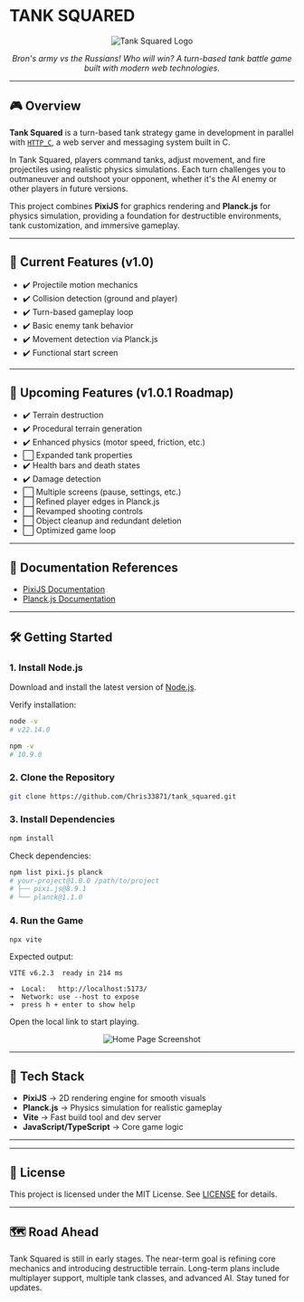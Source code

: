 # TANK SQUARED

<p align="center">
  <img src="./assets/images/TANK_SQUARED(1).png" alt="Tank Squared Logo">
</p>

<div align="center">

*Bron's army vs the Russians! Who will win?*
*A turn-based tank battle game built with modern web technologies.*

</div>

---

## 🎮 Overview

**Tank Squared** is a turn-based tank strategy game in development in parallel with [`HTTP_C`](https://github.com/ChristianHrs/http_c/tree/main), a web server and messaging system built in C.

In Tank Squared, players command tanks, adjust movement, and fire projectiles using realistic physics simulations. Each turn challenges you to outmaneuver and outshoot your opponent, whether it's the AI enemy or other players in future versions.

This project combines **PixiJS** for graphics rendering and **Planck.js** for physics simulation, providing a foundation for destructible environments, tank customization, and immersive gameplay.

---

## 🚀 Current Features (v1.0)

* ✔️ Projectile motion mechanics
* ✔️ Collision detection (ground and player)
* ✔️ Turn-based gameplay loop
* ✔️ Basic enemy tank behavior
* ✔️ Movement detection via Planck.js
* ✔️ Functional start screen

---

## 🔧 Upcoming Features (v1.0.1 Roadmap)

* ✔️ Terrain destruction
* ✔️ Procedural terrain generation
* ✔️ Enhanced physics (motor speed, friction, etc.)
* ⬜ Expanded tank properties
* ✔️ Health bars and death states
* ✔️ Damage detection
* ⬜ Multiple screens (pause, settings, etc.)
* ⬜ Refined player edges in Planck.js
* ⬜ Revamped shooting controls
* ⬜ Object cleanup and redundant deletion
* ⬜ Optimized game loop

---

## 📖 Documentation References

* [PixiJS Documentation](https://pixijs.download/dev/docs/index.html)
* [Planck.js Documentation](https://piqnt.com/planck.js/docs)

---

## 🛠️ Getting Started

### 1. Install Node.js

Download and install the latest version of [Node.js](https://nodejs.org/en).

Verify installation:

```bash
node -v
# v22.14.0

npm -v
# 10.9.0
```

### 2. Clone the Repository

```bash
git clone https://github.com/Chris33871/tank_squared.git
```

### 3. Install Dependencies

```bash
npm install
```

Check dependencies:

```bash
npm list pixi.js planck
# your-project@1.0.0 /path/to/project
# ├── pixi.js@8.9.1  
# └── planck@1.1.0
```

### 4. Run the Game

```bash
npx vite
```

Expected output:

```
VITE v6.2.3  ready in 214 ms

➜  Local:   http://localhost:5173/
➜  Network: use --host to expose
➜  press h + enter to show help
```

Open the local link to start playing.

<p align="center">
  <img src="./assets/images/homePage.png" alt="Home Page Screenshot">
</p>

---

## 🧩 Tech Stack

* **PixiJS** → 2D rendering engine for smooth visuals
* **Planck.js** → Physics simulation for realistic gameplay
* **Vite** → Fast build tool and dev server
* **JavaScript/TypeScript** → Core game logic

---

---

## 📜 License

This project is licensed under the MIT License. See [LICENSE](./LICENSE) for details.

---

## 🗺️ Road Ahead

Tank Squared is still in early stages. The near-term goal is refining core mechanics and introducing destructible terrain. Long-term plans include multiplayer support, multiple tank classes, and advanced AI. Stay tuned for updates.
